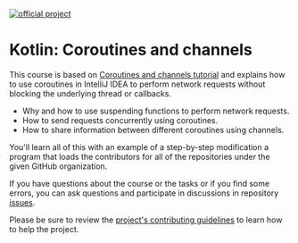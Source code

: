 [![official project](https://jb.gg/badges/official.svg)](https://confluence.jetbrains.com/display/ALL/JetBrains+on+GitHub)

# Kotlin: Coroutines and channels

This course is based on <a href="https://kotlinlang.org/docs/coroutines-and-channels.html">Coroutines and channels tutorial</a>
and explains how to use coroutines in IntelliJ IDEA to perform network requests without blocking the underlying thread or callbacks.

- Why and how to use suspending functions to perform network requests.
- How to send requests concurrently using coroutines.
- How to share information between different coroutines using channels.

You'll learn all of this with an example of a step-by-step modification a program that loads the contributors for all of the repositories under the given GitHub organization.


If you have questions about the course or the tasks or if you find some errors,
you can ask questions and participate in discussions in repository [issues](https://github.com/jetbrains-academy/Coroutines-and-channels/issues).


Please be sure to review the [project's contributing guidelines](./contributing.md) to learn how to help the project.
